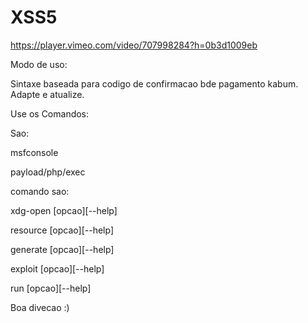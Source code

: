 # XSS5

<blockquote class="imgur-embed-pub" lang="en" data-id="a/zLfBKc5" data-context="false" ><a href="//imgur.com/a/zLfBKc5"></a></blockquote><script async src="//s.imgur.com/min/embed.js" charset="utf-8"></script>


https://player.vimeo.com/video/707998284?h=0b3d1009eb


Modo de uso:


Sintaxe baseada para codigo de confirmacao bde pagamento kabum. Adapte e atualize.


Use os Comandos:

Sao:


msfconsole


payload/php/exec


comando sao:


xdg-open [opcao][--help]



resource [opcao][--help]



generate [opcao][--help]



exploit [opcao][--help]


run [opcao][--help]


Boa divecao :)
